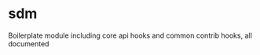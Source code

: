 sdm
============

Boilerplate module including core api hooks and common contrib hooks, all documented
